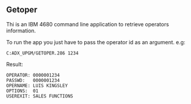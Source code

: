 ## Getoper
Thi is an IBM 4680 command line application to retrieve operators information.

To run the app you just have to pass the operator id as an argument.
e.g:
```
C:ADX_UPGM/GETOPER.286 1234
```

Result:
```
OPERATOR: 0000001234
PASSWD:   0000001234
OPERNAME: LUIS KINGSLEY
OPTIONS:  01
USEREXIT: SALES FUNCTIONS
```
